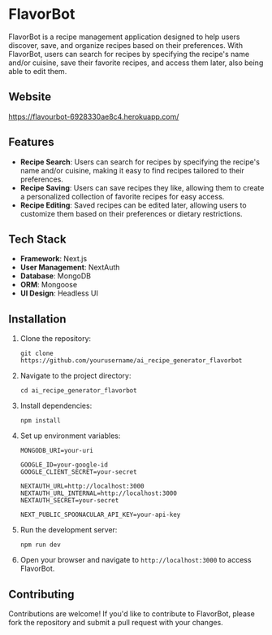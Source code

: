 # FlavorBot

FlavorBot is a recipe management application designed to help users discover, save, and organize recipes based on their preferences. With FlavorBot, users can search for recipes by specifying the recipe's name and/or cuisine, save their favorite recipes, and access them later, also being able to edit them.

## Website

https://flavourbot-6928330ae8c4.herokuapp.com/

## Features

- **Recipe Search**: Users can search for recipes by specifying the recipe's name and/or cuisine, making it easy to find recipes tailored to their preferences.
- **Recipe Saving**: Users can save recipes they like, allowing them to create a personalized collection of favorite recipes for easy access.
- **Recipe Editing**: Saved recipes can be edited later, allowing users to customize them based on their preferences or dietary restrictions.

## Tech Stack

- **Framework**: Next.js
- **User Management**: NextAuth
- **Database**: MongoDB
- **ORM**: Mongoose
- **UI Design**: Headless UI

## Installation

1. Clone the repository:

   ```git clone https://github.com/yourusername/ai_recipe_generator_flavorbot```

2. Navigate to the project directory:

   ```cd ai_recipe_generator_flavorbot```

3. Install dependencies:

   ```npm install```

4. Set up environment variables:

   ~~~
   MONGODB_URI=your-uri

   GOOGLE_ID=your-google-id
   GOOGLE_CLIENT_SECRET=your-secret
  
   NEXTAUTH_URL=http://localhost:3000
   NEXTAUTH_URL_INTERNAL=http://localhost:3000
   NEXTAUTH_SECRET=your-secret
  
   NEXT_PUBLIC_SPOONACULAR_API_KEY=your-api-key
   ~~~
5. Run the development server:

   ```npm run dev```

6. Open your browser and navigate to `http://localhost:3000` to access FlavorBot.

## Contributing

Contributions are welcome! If you'd like to contribute to FlavorBot, please fork the repository and submit a pull request with your changes.
